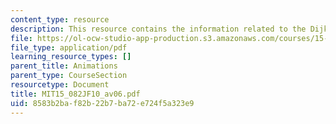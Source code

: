 ```yaml
---
content_type: resource
description: This resource contains the information related to the Dijkstra's algorithm.
file: https://ol-ocw-studio-app-production.s3.amazonaws.com/courses/15-082j-network-optimization-fall-2010/8583b2baf82b22b7ba72e724f5a323e9_MIT15_082JF10_av06.pdf
file_type: application/pdf
learning_resource_types: []
parent_title: Animations
parent_type: CourseSection
resourcetype: Document
title: MIT15_082JF10_av06.pdf
uid: 8583b2ba-f82b-22b7-ba72-e724f5a323e9
---
```

